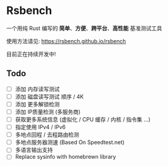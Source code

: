 # Rsbench

一个用纯 Rust 编写的 **简单**、**方便**、**跨平台**、**高性能** 基准测试工具

使用方法请见: <https://rsbench.github.io/rsbench>

目前正在持续开发中!

## Todo

- [ ] 添加 内存读写测试
- [ ] 添加 磁盘读写测试 顺序 / 4K
- [ ] 添加 更多解锁检测
- [ ] 添加 IP质量检测 (多服务商)
- [ ] 获取更多系统信息 (虚拟化 / CPU 缓存 / 内核 / 指令集 ...)
- [ ] 指定使用 IPv4 / IPv6
- [ ] 多地点回程 / 去程路由检测
- [ ] 多地点服务器测速 (Based On Speedtest.net)
- [ ] 多语言输出支持
- [ ] Replace sysinfo with homebrewn library